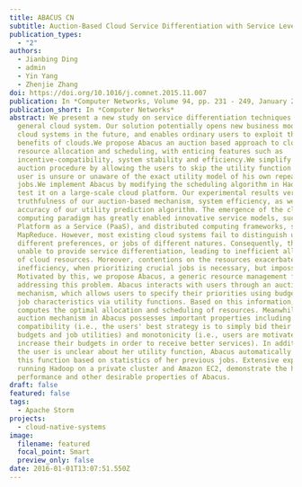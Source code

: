 ```yaml
---
title: ABACUS CN
subtitle: Auction-Based Cloud Service Differentiation with Service Level Objectives
publication_types:
  - "2"
authors:
  - Jianbing Ding
  - admin
  - Yin Yang
  - Zhenjie Zhang
doi: https://doi.org/10.1016/j.comnet.2015.11.007
publication: In *Computer Networks, Volume 94, pp. 231 - 249, January 2016.*
publication_short: In *Computer Networks*
abstract: We present a new study on service differentiation techniques for
  general cloud system. Our solution potentially opens new business models for
  cloud systems in the future, and enables ordinary users to exploit the
  benefits of clouds.We propose Abacus an auction based approach to cloud system
  resource allocation and scheduling, with enticing features such as
  incentive-compatibility, system stability and efficiency.We simplify the
  auction procedure by allowing the users to skip the utility function when the
  user is unsure or unaware of the exact utility model of his own repeated
  jobs.We implement Abacus by modifying the scheduling algorithm in Hadoop, and
  test it on a large-scale cloud platform. Our experimental results verify the
  truthfulness of our auction-based mechanism, system efficiency, as well as the
  accuracy of our utility prediction algorithm. The emergence of the cloud
  computing paradigm has greatly enabled innovative service models, such as
  Platform as a Service (PaaS), and distributed computing frameworks, such as
  MapReduce. However, most existing cloud systems fail to distinguish users with
  different preferences, or jobs of different natures. Consequently, they are
  unable to provide service differentiation, leading to inefficient allocations
  of cloud resources. Moreover, contentions on the resources exacerbate this
  inefficiency, when prioritizing crucial jobs is necessary, but impossible.
  Motivated by this, we propose Abacus, a generic resource management framework
  addressing this problem. Abacus interacts with users through an auction
  mechanism, which allows users to specify their priorities using budgets, and
  job characteristics via utility functions. Based on this information, Abacus
  computes the optimal allocation and scheduling of resources. Meanwhile, the
  auction mechanism in Abacus possesses important properties including incentive
  compatibility (i.e., the users' best strategy is to simply bid their true
  budgets and job utilities) and monotonicity (i.e., users are motivated to
  increase their budgets in order to receive better services). In addition, when
  the user is unclear about her utility function, Abacus automatically learns
  this function based on statistics of her previous jobs. Extensive experiments,
  running Hadoop on a private cluster and Amazon EC2, demonstrate the high
  performance and other desirable properties of Abacus.
draft: false
featured: false
tags:
  - Apache Storm
projects:
  - cloud-native-systems
image:
  filename: featured
  focal_point: Smart
  preview_only: false
date: 2016-01-01T13:07:51.550Z
---
```

